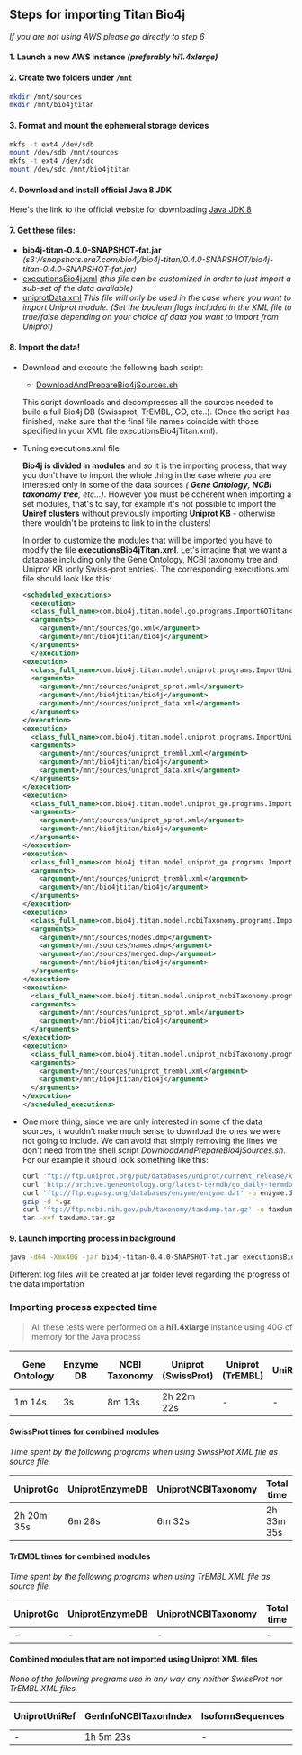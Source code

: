 ## Steps for importing Titan Bio4j 

_If you are not using AWS please go directly to step 6_

#### 1. Launch a new AWS instance _(preferably **hi1.4xlarge**)_

#### 2. Create two folders under `/mnt`

``` bash
mkdir /mnt/sources
mkdir /mnt/bio4jtitan
```

#### 3. Format and mount the ephemeral storage devices

```  bash
mkfs -t ext4 /dev/sdb
mount /dev/sdb /mnt/sources
mkfs -t ext4 /dev/sdc
mount /dev/sdc /mnt/bio4jtitan
```

#### 4. Download and install official Java 8 JDK
Here's the link to the official website for downloading [Java JDK 8](http://www.oracle.com/technetwork/java/javase/downloads/jdk8-downloads-2133151.html)

#### 7. Get these files:
- **bio4j-titan-0.4.0-SNAPSHOT-fat.jar** _(s3://snapshots.era7.com/bio4j/bio4j-titan/0.4.0-SNAPSHOT/bio4j-titan-0.4.0-SNAPSHOT-fat.jar)_
- [executionsBio4j.xml](https://github.com/bio4j/bio4j-titan/blob/master/executionsBio4jTitan.xml) _(this file can be customized in order to just import a sub-set of the data available)_
- [uniprotData.xml](https://github.com/bio4j/bio4j-titan/blob/master/uniprotData.xml) _This file will only be used in the case where you want to import Uniprot module. (Set the boolean flags included in the XML file to true/false depending on your choice of data you want to import from Uniprot)_

#### 8. Import the data!

+ Download and execute the following bash script:
  - [DownloadAndPrepareBio4jSources.sh](/DownloadAndPrepareBio4jSources.sh)

  This script downloads and decompresses all the sources needed to build a full Bio4j DB (Swissprot, TrEMBL, GO, etc..).
  (Once the script has finished, make sure that the final file names coincide with those specified in your XML file executionsBio4jTitan.xml).

+ Tuning executions.xml file

  **Bio4j is divided in modules** and so it is the importing process, that way you don't have to import the whole thing in the case where you are interested only in some of the data sources _( **Gene Ontology**, **NCBI taxonomy tree**, etc...)_. However you must be coherent when importing a set modules, that's to say, for example it's not possible to import the **Uniref clusters** without previously importing **Uniprot KB** - otherwise there wouldn't be proteins to link to in the clusters!

  In order to customize the modules that will be imported you have to modify the file **executionsBio4jTitan.xml**.
  Let's imagine that we want a database including only the Gene Ontology, NCBI taxonomy tree and Uniprot KB (only Swiss-prot entries). 
  The corresponding executions.xml file should look like this:

  ``` xml
  <scheduled_executions>
    <execution>
    <class_full_name>com.bio4j.titan.model.go.programs.ImportGOTitan</class_full_name>
    <arguments>      
	  <argument>/mnt/sources/go.xml</argument>
	  <argument>/mnt/bio4jtitan/bio4j</argument>
    </arguments>
    </execution> 
  <execution>
    <class_full_name>com.bio4j.titan.model.uniprot.programs.ImportUniprotTitan</class_full_name>
    <arguments>      
      <argument>/mnt/sources/uniprot_sprot.xml</argument>
	  <argument>/mnt/bio4jtitan/bio4j</argument>
	  <argument>/mnt/sources/uniprot_data.xml</argument>
    </arguments>
  </execution>  
  <execution>
    <class_full_name>com.bio4j.titan.model.uniprot.programs.ImportUniprotTitan</class_full_name>
    <arguments>      
      <argument>/mnt/sources/uniprot_trembl.xml</argument>
	  <argument>/mnt/bio4jtitan/bio4j</argument>
	  <argument>/mnt/sources/uniprot_data.xml</argument>
    </arguments>
  </execution> 
  <execution>
    <class_full_name>com.bio4j.titan.model.uniprot_go.programs.ImportUniprotGoTitan</class_full_name>
    <arguments>      
      <argument>/mnt/sources/uniprot_sprot.xml</argument>
	  <argument>/mnt/bio4jtitan/bio4j</argument>
    </arguments>
  </execution> 
  <execution>
    <class_full_name>com.bio4j.titan.model.uniprot_go.programs.ImportUniprotGoTitan</class_full_name>
    <arguments>      
      <argument>/mnt/sources/uniprot_trembl.xml</argument>
	  <argument>/mnt/bio4jtitan/bio4j</argument>
    </arguments>
  </execution> 
  <execution>
    <class_full_name>com.bio4j.titan.model.ncbiTaxonomy.programs.ImportNCBITaxonomyTitan</class_full_name>
    <arguments>    
	  <argument>/mnt/sources/nodes.dmp</argument>
      <argument>/mnt/sources/names.dmp</argument>
	  <argument>/mnt/sources/merged.dmp</argument>
	  <argument>/mnt/bio4jtitan/bio4j</argument>
    </arguments>
  </execution>
  <execution>
    <class_full_name>com.bio4j.titan.model.uniprot_ncbiTaxonomy.programs.ImportUniprotNCBITaxonomyTitan</class_full_name>
    <arguments>   
	  <argument>/mnt/sources/uniprot_sprot.xml</argument>
	  <argument>/mnt/bio4jtitan/bio4j</argument>
    </arguments>
  </execution>
  <execution>
    <class_full_name>com.bio4j.titan.model.uniprot_ncbiTaxonomy.programs.ImportUniprotNCBITaxonomyTitan</class_full_name>
    <arguments>   
	  <argument>/mnt/sources/uniprot_trembl.xml</argument>
	  <argument>/mnt/bio4jtitan/bio4j</argument>
    </arguments>
  </execution>
  </scheduled_executions>
  ```
+ One more thing, since we are only interested in some of the data sources, it wouldn't make much sense to download the ones we were not going to include. We can avoid that simply removing the lines we don't need from the shell script _DownloadAndPrepareBio4jSources.sh_. For our example it should look something like this:

  ``` bash
  curl 'ftp://ftp.uniprot.org/pub/databases/uniprot/current_release/knowledgebase/complete/uniprot_sprot.xml.gz' -o uniprot_sprot.xml.gz
  curl 'http://archive.geneontology.org/latest-termdb/go_daily-termdb.obo-xml.gz' -o go.xml.gz
  curl 'ftp://ftp.expasy.org/databases/enzyme/enzyme.dat' -o enzyme.dat
  gzip -d *.gz
  curl 'ftp://ftp.ncbi.nih.gov/pub/taxonomy/taxdump.tar.gz' -o taxdump.tar.gz
  tar -xvf taxdump.tar.gz
  ```

#### 9. Launch importing process in background

```  bash
java -d64 -Xmx40G -jar bio4j-titan-0.4.0-SNAPSHOT-fat.jar executionsBio4jTitan.xml &
```

Different log files will be created at jar folder level regarding the progress of the data importation

### Importing process expected time

> All these tests were performed on a **hi1.4xlarge** instance using 40G of memory for the Java process

Gene Ontology | Enzyme DB | NCBI Taxonomy | Uniprot (SwissProt) | Uniprot (TrEMBL) |  UniRef | Protein Interactions (SwissProt) | Protein Interactions (TrEMBL) |
--- | --- | --- | --- | --- | --- | --- | --- | 
1m 14s | 3s | 8m 13s | 2h 22m 22s | - | - | - | - | 

#### SwissProt times for combined modules

_Time spent by the following programs when using SwissProt XML file as source file._

UniprotGo | UniprotEnzymeDB | UniprotNCBITaxonomy | Total time |
--- | --- | --- | --- |
2h 20m 35s | 6m 28s | 6m 32s | 2h 33m 35s |

#### TrEMBL times for combined modules

_Time spent by the following programs when using TrEMBL XML file as source file._

UniprotGo | UniprotEnzymeDB | UniprotNCBITaxonomy | Total time |
--- | --- | --- | --- |
- | - | - | - |

#### Combined modules that are not imported using Uniprot XML files

_None of the following programs use in any way any neither SwissProt nor TrEMBL XML files._

UniprotUniRef | GenInfoNCBITaxonIndex | IsoformSequences | Total time |
--- | --- | --- | --- |
-|  1h 5m 23s | - | - |
